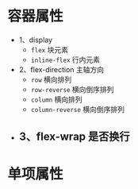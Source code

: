 # 容器属性
- 1、display
    - `flex` 块元素
    - `inline-flex` 行内元素
- 2、flex-direction 主轴方向
    - `row` 横向排列
    - `row-reverse` 横向倒序排列
    - `column` 横向排列
    - `column-reverse` 横向倒序排列
- 3、flex-wrap 是否换行
    - 

# 单项属性